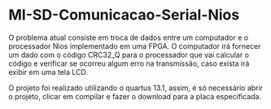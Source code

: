 # MI-SD-Comunicacao-Serial-Nios
O problema atual consiste em troca de dados entre um computador e o processador Nios implementado em uma FPGA. O computador irá fornecer um dado com o código CRC32_Q para o processador que vai calcular o código e verificar se ocorreu algum erro na transmissão, caso exista irá exibir em uma tela LCD.

O projeto foi realizado utilizando o quartus 13.1, assim, é só necessário abrir o projeto, clicar em compilar e fazer o download para a placa especificada. 
